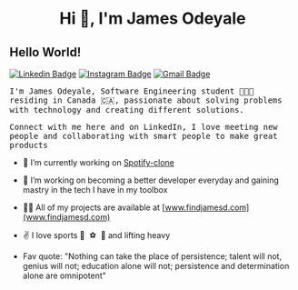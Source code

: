<h1 align="center">Hi 👋, I'm James Odeyale</h1>
<h2>Hello World!</h1>
<p><a href="https://www.linkedin.com/in/james-odeyale-31a436134/" rel="nofollow"><img src="https://camo.githubusercontent.com/8a04793bfe1755f63539f56d99da2aa3fb5aeec26b0dd7f374dedacf4c8500fd/68747470733a2f2f696d672e736869656c64732e696f2f62616467652f4c696e6b6564496e2d2532333030373742352e7376673f267374796c653d666c61742d737175617265266c6f676f3d6c696e6b6564696e266c6f676f436f6c6f723d776869746526636f6c6f723d303731413243266c696e6b3d68747470733a2f2f7777772e6c696e6b6564696e2e636f6d2f696e2f6d7570657a7a756f6c2f" alt="Linkedin Badge" data-canonical-src="https://img.shields.io/badge/LinkedIn-%230077B5.svg?&amp;style=flat-square&amp;logo=linkedin&amp;logoColor=white&amp;color=071A2C&amp;link=https://www.linkedin.com/in/mupezzuol/" style="max-width:100%;"></a>
<a href="https://www.instagram.com/findjamesd" rel="nofollow"><img src="https://camo.githubusercontent.com/6aeeade1b53c3204799fce3a0eaf0d8fa3f6f5b7165244139c5cd30ae93d5b8c/68747470733a2f2f696d672e736869656c64732e696f2f62616467652f496e7374616772616d2d2532334534343035462e7376673f267374796c653d666c61742d737175617265266c6f676f3d696e7374616772616d266c6f676f436f6c6f723d776869746526636f6c6f723d303731413243266c696e6b3d68747470733a2f2f7777772e696e7374616772616d2e636f6d2f6d7570657a7a756f6c" alt="Instagram Badge" data-canonical-src="https://img.shields.io/badge/Instagram-%23E4405F.svg?&amp;style=flat-square&amp;logo=instagram&amp;logoColor=white&amp;color=071A2C&amp;link=https://www.instagram.com/mupezzuol" style="max-width:100%;"></a>
<a href="mailto:jamesodeyale01@gmail.com"><img src="https://camo.githubusercontent.com/0e42132ec6af43c090fe27636052781702a0f98f5039547b7a6b685610e4e161/68747470733a2f2f696d672e736869656c64732e696f2f62616467652f476d61696c2d2532333138373746322e7376673f267374796c653d666c61742d737175617265266c6f676f3d676d61696c266c6f676f436f6c6f723d776869746526636f6c6f723d303731413243266c696e6b3d6d61696c746f3a6d7572696c6c6f2e70657a7a756f6c40676d61696c2e636f6d" alt="Gmail Badge" data-canonical-src="https://img.shields.io/badge/Gmail-%231877F2.svg?&amp;style=flat-square&amp;logo=gmail&amp;logoColor=white&amp;color=071A2C&amp;link=mailto:murillo.pezzuol@gmail.com" style="max-width:100%;"></a></p>

<p><samp>I'm James Odeyale, Software Engineering student 👨🏾‍💻 residing in Canada 🇨🇦, passionate about solving problems with technology and creating different solutions.</samp></p>

<p><samp>Connect with me here and on LinkedIn, I love meeting new people and collaborating with smart people to make great products</samp></p>

- 🔭 I’m currently working on [Spotify-clone](https://github.com/findjamesd/spotify-clone)

- 🌱 I’m working on becoming a better developer everyday and gaining mastry in the tech I have in my toolbox

- 👨‍💻 All of my projects are available at [www.findjamesd.com](www.findjamesd.com)

- ✌️ I love sports 🏀 &nbsp;⚽️ &nbsp;🏈 and lifting heavy

- Fav quote: "Nothing can take the place of persistence; talent will not, genius will not; education alone will not; persistence and determination alone are omnipotent"



